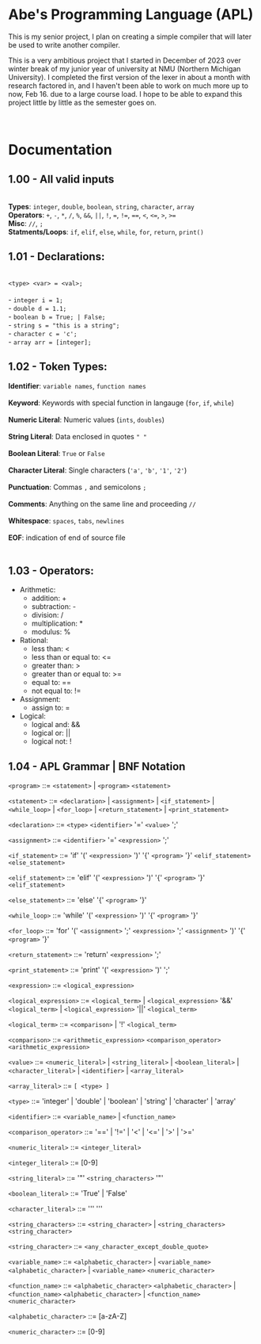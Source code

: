 # Abe's Programming Language (APL)
This is my senior project, I plan on creating a simple compiler that will later be used to write another compiler. 

This is a very ambitious project that I started in December of 2023 over winter break of my junior year of university at NMU (Northern Michigan University). I completed the first version of the lexer in about a month with research factored in, and I haven't been able to work on much more up to now, Feb 16. due to a large course load. I hope to be able to expand this project little by little as the semester goes on.

<br>

# Documentation

## 1.00 - All valid inputs
<br> **Types**: `integer`, `double`, `boolean`, `string`, `character`, `array`
<br> **Operators**: `+`, `-`, `*`, `/`, `%`, `&&`, `||`, `!`, `=`, `!=`, `==`, `<`, `<=`, `>`, `>=`
<br> **Misc**: `//`, `;`
<br> **Statments/Loops**: `if`, `elif`, `else`, `while`, `for`, `return`, `print()`



## 1.01 - Declarations:
<br> `<type> <var> = <val>;`
<br><br>-  `integer i = 1;`
<br>- `double d = 1.1;`
<br>- `boolean b = True; | False;`
<br>- `string s = "this is a string";`
<br>- `character c = 'c';`
<br>- `array arr = [integer];`
<br>

## 1.02 - Token Types:
**Identifier**: `variable names`, `function names` <br><br>
**Keyword**: Keywords with special function in langauge (`for`, `if`, `while`) <br><br>
**Numeric Literal**: Numeric values (`ints`, `doubles`)<br><br>
**String Literal**: Data enclosed in quotes `" "` <br><br>
**Boolean Literal**: `True` or `False`<br><br>
**Character Literal**: Single characters (`'a'`, `'b'`, `'1'`, `'2'`)<br><br>
**Punctuation**: Commas `,` and semicolons `;`<br><br>
**Comments**: Anything on the same line and proceeding `//`<br><br>
**Whitespace**: `spaces`, `tabs`, `newlines`<br><br>
**EOF**: indication of end of source file<br><br>


## 1.03 - Operators:
- Arithmetic:
    - addition: +
    - subtraction: -
    - division: /
    - multiplication: *
    - modulus: %
- Rational:
    - less than: <
    - less than or equal to: <=
    - greater than: >
    - greater than or equal to: >=
    - equal to: ==
    - not equal to: != 
- Assignment:
    - assign to: = 
- Logical:
    - logical and: &&
    - logical or: ||
    - logical not: ! <br>



## 1.04 - APL Grammar | BNF Notation
`<program>` ::= `<statement>` | `<program>` `<statement>` 

`<statement>` ::= `<declaration>` | `<assignment>` | `<if_statement>` | `<while_loop>` | `<for_loop>` | `<return_statement>` | `<print_statement>` 

`<declaration>` ::= `<type>` `<identifier>` '=' `<value>` ';' 

`<assignment>` ::= `<identifier>` '=' `<expression>` ';' 

`<if_statement>` ::= 'if' '(' `<expression>` ')' '{' `<program>` '}' `<elif_statement>` `<else_statement>`

`<elif_statement>` ::= 'elif' '(' `<expression>` ')' '{' `<program>` '}' `<elif_statement>`

`<else_statement>` ::= 'else' '{' `<program>` '}'

`<while_loop>` ::= 'while' '(' `<expression>` ')' '{' `<program>` '}' 

`<for_loop>` ::= 'for' '(' `<assignment>` ';' `<expression>` ';' `<assignment>` ')' '{' `<program>` '}' 

`<return_statement>` ::= 'return' `<expression>` ';' 

`<print_statement>` ::= 'print' '(' `<expression>` ')' ';' 

`<expression>` ::= `<logical_expression>` 

`<logical_expression>` ::= `<logical_term>` | `<logical_expression>` '&&' `<logical_term>` | `<logical_expression>` '||' `<logical_term>` 

`<logical_term>` ::= `<comparison>` | '!' `<logical_term>`

`<comparison>` ::= `<arithmetic_expression>` `<comparison_operator>` `<arithmetic_expression>` 

`<value>` ::= `<numeric_literal>` | `<string_literal>` | `<boolean_literal>` | `<character_literal>` | `<identifier>` | `<array_literal>`

`<array_literal>` ::= `[ <type> ]` 

`<type>` ::= 'integer' | 'double' | 'boolean' | 'string' | 'character' | 'array' 

`<identifier>` ::= `<variable_name>` | `<function_name>`

`<comparison_operator>` ::= '==' | '!=' | '<' | '<=' | '>' | '>='

`<numeric_literal>` ::= `<integer_literal>`

`<integer_literal>` ::= [0-9]

`<string_literal>` ::= '"' `<string_characters>` '"' 

`<boolean_literal>` ::= 'True' | 'False' 

`<character_literal>` ::= '\'' <character> '\'' 

`<string_characters>` ::= `<string_character>` | `<string_characters>` `<string_character>` 

`<string_character>` ::= `<any_character_except_double_quote>`

`<variable_name>` ::= `<alphabetic_character>` | `<variable_name>` `<alphabetic_character>` | `<variable_name>` `<numeric_character>`

`<function_name>` ::= `<alphabetic_character>` `<alphabetic_character>` | `<function_name>` `<alphabetic_character>` | `<function_name>` `<numeric_character>` 

`<alphabetic_character>` ::= [a-zA-Z]

`<numeric_character>` ::= [0-9]

